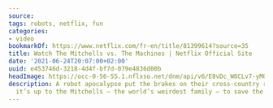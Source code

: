 ```yaml
---
source:
tags: robots, netflix, fun
categories:
- video
bookmarkOf: https://www.netflix.com/fr-en/title/81399614?source=35
title: Watch The Mitchells vs. The Machines | Netflix Official Site
date: '2021-06-24T20:07:00+02:00'
uuid: e453746d-3218-4d4f-bf7d-079e4836d00b
headImage: https://occ-0-56-55.1.nflxso.net/dnm/api/v6/E8vDc_W8CLv7-yMQu8KMEC7Rrr8/AAAABVdASLpUVRzyQpN0GikVcYGjkqPmoS4OIjmHw4xYKbP-tBZzSQ_3EGr2I9nzEPKSKzEg0c9RLj6blTe_Q6lguzfYU7DMn7d_lfmO.jpg?r=a2b
description: A robot apocalypse put the brakes on their cross-country road trip. Now
  it’s up to the Mitchells — the world’s weirdest family — to save the human race.
---
```

